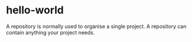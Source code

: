 # hello-world
A repository is normally used to organise a single project. A repository can contain anything your project needs.
